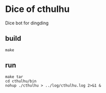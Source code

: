 # Dice of cthulhu

Dice bot for dingding

## build

```
make
```

## run

```
make tar
cd cthulhu/bin
nohup ./cthulhu > ../log/cthulhu.log 2>&1 &
```
